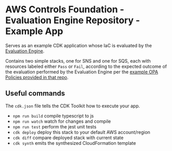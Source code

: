 # AWS Controls Foundation - Evaluation Engine Repository - Example App

Serves as an example CDK application whose IaC is evaluated by the [Evaluation Engine](https://github.com/VerticalRelevance/ControlBrokerEvalEngine-Blueprint).

Contains two simple stacks, one for SNS and one for SQS, 
each with resources labeled either `Pass` or `Fail`,
according to the expected outcome of the evaluation performed by the Evaluation Engine
per the [example OPA Policies provided in that repo](https://github.com/VerticalRelevance/ControlBrokerEvalEngine-Blueprint/tree/main/supplementary_files/opa-policies).


## Useful commands

The `cdk.json` file tells the CDK Toolkit how to execute your app.

* `npm run build`   compile typescript to js
* `npm run watch`   watch for changes and compile
* `npm run test`    perform the jest unit tests
* `cdk deploy`      deploy this stack to your default AWS account/region
* `cdk diff`        compare deployed stack with current state
* `cdk synth`       emits the synthesized CloudFormation template
